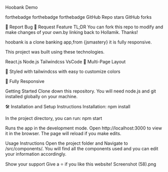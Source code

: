 Hoobank
Demo

forthebadge   forthebadge   forthebadge   GitHub Repo stars   GitHub forks

🔹 Report Bug     🔹 Request Feature
TL;DR
You can fork this repo to modify and make changes of your own.by linking back to Hollamik. Thanks!

hoobank is a clone banking app,from {jsmastery} it is fully responsive.

This project was built using these technologies.

React.js
Node.js
Tailwindcss
VsCode
📖 Multi-Page Layout

🎨 Styled with tailwindcss with easy to customize colors

📱 Fully Responsive

Getting Started
Clone down this repository. You will need node.js and git installed globally on your machine.

🛠 Installation and Setup Instructions
Installation: npm install

In the project directory, you can run: npm start

Runs the app in the development mode.
Open http://localhost:3000 to view it in the browser. The page will reload if you make edits.

Usage Instructions
Open the project folder and Navigate to /src/components/.
You will find all the components used and you can edit your information accordingly.

Show your support
Give a ⭐ if you like this website!
Screenshot (58).png
